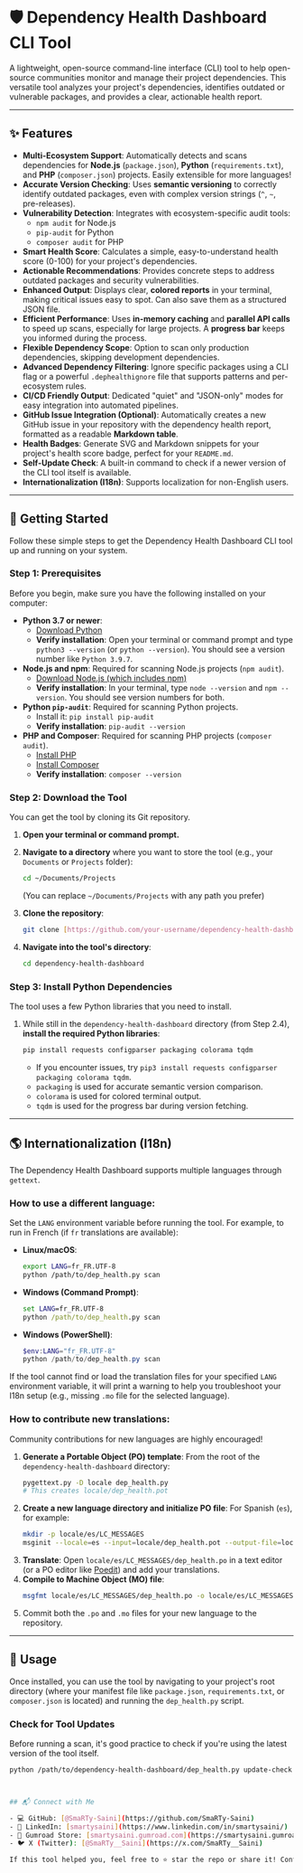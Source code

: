 # 🛡️ Dependency Health Dashboard CLI Tool

A lightweight, open-source command-line interface (CLI) tool to help open-source communities monitor and manage their project dependencies. This versatile tool analyzes your project's dependencies, identifies outdated or vulnerable packages, and provides a clear, actionable health report.

---

## ✨ Features

* **Multi-Ecosystem Support**: Automatically detects and scans dependencies for **Node.js** (`package.json`), **Python** (`requirements.txt`), and **PHP** (`composer.json`) projects. Easily extensible for more languages!
* **Accurate Version Checking**: Uses **semantic versioning** to correctly identify outdated packages, even with complex version strings (`^`, `~`, pre-releases).
* **Vulnerability Detection**: Integrates with ecosystem-specific audit tools:
    * `npm audit` for Node.js
    * `pip-audit` for Python
    * `composer audit` for PHP
* **Smart Health Score**: Calculates a simple, easy-to-understand health score (0-100) for your project's dependencies.
* **Actionable Recommendations**: Provides concrete steps to address outdated packages and security vulnerabilities.
* **Enhanced Output**: Displays clear, **colored reports** in your terminal, making critical issues easy to spot. Can also save them as a structured JSON file.
* **Efficient Performance**: Uses **in-memory caching** and **parallel API calls** to speed up scans, especially for large projects. A **progress bar** keeps you informed during the process.
* **Flexible Dependency Scope**: Option to scan only production dependencies, skipping development dependencies.
* **Advanced Dependency Filtering**: Ignore specific packages using a CLI flag or a powerful `.dephealthignore` file that supports patterns and per-ecosystem rules.
* **CI/CD Friendly Output**: Dedicated "quiet" and "JSON-only" modes for easy integration into automated pipelines.
* **GitHub Issue Integration (Optional)**: Automatically creates a new GitHub issue in your repository with the dependency health report, formatted as a readable **Markdown table**.
* **Health Badges**: Generate SVG and Markdown snippets for your project's health score badge, perfect for your `README.md`.
* **Self-Update Check**: A built-in command to check if a newer version of the CLI tool itself is available.
* **Internationalization (I18n)**: Supports localization for non-English users.

---

## 🚀 Getting Started

Follow these simple steps to get the Dependency Health Dashboard CLI tool up and running on your system.

### Step 1: Prerequisites

Before you begin, make sure you have the following installed on your computer:

* **Python 3.7 or newer**:
    * [Download Python](https://www.python.org/downloads/)
    * **Verify installation**: Open your terminal or command prompt and type `python3 --version` (or `python --version`). You should see a version number like `Python 3.9.7`.
* **Node.js and npm**: Required for scanning Node.js projects (`npm audit`).
    * [Download Node.js (which includes npm)](https://nodejs.org/en/download/)
    * **Verify installation**: In your terminal, type `node --version` and `npm --version`. You should see version numbers for both.
* **Python `pip-audit`**: Required for scanning Python projects.
    * Install it: `pip install pip-audit`
    * **Verify installation**: `pip-audit --version`
* **PHP and Composer**: Required for scanning PHP projects (`composer audit`).
    * [Install PHP](https://www.php.net/manual/en/install.php)
    * [Install Composer](https://getcomposer.org/download/)
    * **Verify installation**: `composer --version`

### Step 2: Download the Tool

You can get the tool by cloning its Git repository.

1.  **Open your terminal or command prompt.**
2.  **Navigate to a directory** where you want to store the tool (e.g., your `Documents` or `Projects` folder):
    ```bash
    cd ~/Documents/Projects
    ```
    (You can replace `~/Documents/Projects` with any path you prefer)
3.  **Clone the repository**:
    ```bash
    git clone [https://github.com/your-username/dependency-health-dashboard.git](https://github.com/SmaRTy-Saini/DepHealth.git)
    ```
 
4.  **Navigate into the tool's directory**:
    ```bash
    cd dependency-health-dashboard
    ```

### Step 3: Install Python Dependencies

The tool uses a few Python libraries that you need to install.

1.  While still in the `dependency-health-dashboard` directory (from Step 2.4), **install the required Python libraries**:
    ```bash
    pip install requests configparser packaging colorama tqdm
    ```
    * If you encounter issues, try `pip3 install requests configparser packaging colorama tqdm`.
    * `packaging` is used for accurate semantic version comparison.
    * `colorama` is used for colored terminal output.
    * `tqdm` is used for the progress bar during version fetching.

---

## 🌎 Internationalization (I18n)

The Dependency Health Dashboard supports multiple languages through `gettext`.

### How to use a different language:

Set the `LANG` environment variable before running the tool. For example, to run in French (if `fr` translations are available):

* **Linux/macOS**:
    ```bash
    export LANG=fr_FR.UTF-8
    python /path/to/dep_health.py scan
    ```
* **Windows (Command Prompt)**:
    ```cmd
    set LANG=fr_FR.UTF-8
    python /path/to/dep_health.py scan
    ```
* **Windows (PowerShell)**:
    ```powershell
    $env:LANG="fr_FR.UTF-8"
    python /path/to/dep_health.py scan
    ```

If the tool cannot find or load the translation files for your specified `LANG` environment variable, it will print a warning to help you troubleshoot your I18n setup (e.g., missing `.mo` file for the selected language).

### How to contribute new translations:

Community contributions for new languages are highly encouraged!

1.  **Generate a Portable Object (PO) template**:
    From the root of the `dependency-health-dashboard` directory:
    ```bash
    pygettext.py -D locale dep_health.py
    # This creates locale/dep_health.pot
    ```
2.  **Create a new language directory and initialize PO file**:
    For Spanish (`es`), for example:
    ```bash
    mkdir -p locale/es/LC_MESSAGES
    msginit --locale=es --input=locale/dep_health.pot --output-file=locale/es/LC_MESSAGES/dep_health.po
    ```
3.  **Translate**: Open `locale/es/LC_MESSAGES/dep_health.po` in a text editor (or a PO editor like [Poedit](https://poedit.net/)) and add your translations.
4.  **Compile to Machine Object (MO) file**:
    ```bash
    msgfmt locale/es/LC_MESSAGES/dep_health.po -o locale/es/LC_MESSAGES/dep_health.mo
    ```
5.  Commit both the `.po` and `.mo` files for your new language to the repository.

---

## 🚦 Usage

Once installed, you can use the tool by navigating to your project's root directory (where your manifest file like `package.json`, `requirements.txt`, or `composer.json` is located) and running the `dep_health.py` script.

### Check for Tool Updates

Before running a scan, it's good practice to check if you're using the latest version of the tool itself.

```bash
python /path/to/dependency-health-dashboard/dep_health.py update-check



## 📬 Connect with Me

- 💻 GitHub: [@SmaRTy-Saini](https://github.com/SmaRTy-Saini)
- 👔 LinkedIn: [smartysaini](https://www.linkedin.com/in/smartysaini/)
- 🛒 Gumroad Store: [smartysaini.gumroad.com](https://smartysaini.gumroad.com)
- 🐦 X (Twitter): [@SmaRTy__Saini](https://x.com/SmaRTy__Saini)

If this tool helped you, feel free to ⭐ star the repo or share it! Contributions welcome.
